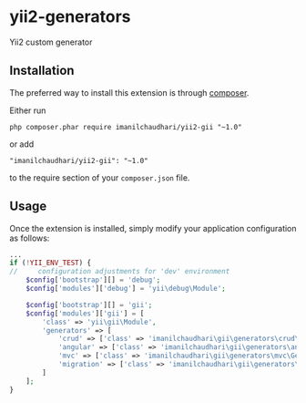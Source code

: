 yii2-generators
===============

Yii2 custom generator

Installation
------------

The preferred way to install this extension is through [composer](http://getcomposer.org/download/).

Either run

```
php composer.phar require imanilchaudhari/yii2-gii "~1.0"
```

or add

```
"imanilchaudhari/yii2-gii": "~1.0"
```

to the require section of your `composer.json` file.

Usage
-----

Once the extension is installed, simply modify your application configuration as follows:

```php
...
if (!YII_ENV_TEST) {
//     configuration adjustments for 'dev' environment
    $config['bootstrap'][] = 'debug';
    $config['modules']['debug'] = 'yii\debug\Module';

    $config['bootstrap'][] = 'gii';
    $config['modules']['gii'] = [
        'class' => 'yii\gii\Module',
        'generators' => [
            'crud' => ['class' => 'imanilchaudhari\gii\generators\crud\Generator'],
            'angular' => ['class' => 'imanilchaudhari\gii\generators\angular\Generator'],
            'mvc' => ['class' => 'imanilchaudhari\gii\generators\mvc\Generator'],
            'migration' => ['class' => 'imanilchaudhari\gii\generators\migration\Generator'],
        ]
    ];
}

```
